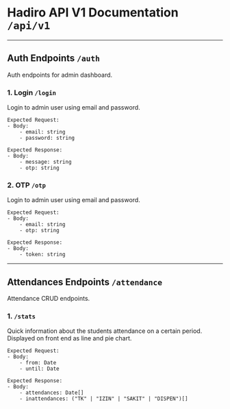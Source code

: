 # Hadiro API V1 Documentation `/api/v1`

---

## Auth Endpoints `/auth`
Auth endpoints for admin dashboard.

### 1. Login `/login`
Login to admin user using email and password.
```
Expected Request:
- Body:
    - email: string
    - password: string

Expected Response:
- Body:
    - message: string
    - otp: string
```

### 2. OTP `/otp`
Login to admin user using email and password.
```
Expected Request:
- Body:
    - email: string
    - otp: string

Expected Response:
- Body:
    - token: string
```

---

## Attendances Endpoints `/attendance`
Attendance CRUD endpoints.

### 1. `/stats`
Quick information about the students attendance on a certain period. Displayed on front end as line and pie chart.
```
Expected Request:
- Body:
    - from: Date
    - until: Date

Expected Response:
- Body:
    - attendances: Date[]
    - inattendances: ("TK" | "IZIN" | "SAKIT" | "DISPEN")[]
```